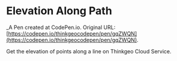 # Elevation Along Path
 _A Pen created at CodePen.io. Original URL: [https://codepen.io/thinkgeocodepen/pen/gqZWQN](https://codepen.io/thinkgeocodepen/pen/gqZWQN).

 Get the elevation of points along a line on Thinkgeo Cloud Service.